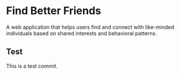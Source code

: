 # Find Better Friends

A web application that helps users find and connect with like-minded individuals based on shared interests and behavioral patterns.

## Test
This is a test commit. 